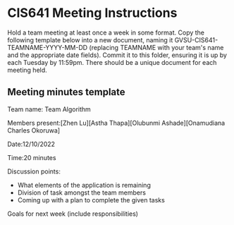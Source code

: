 # CIS641 Meeting Instructions

Hold a team meeting at least once a week in some format.  Copy the following template below into a new document, naming it GVSU-CIS641-TEAMNAME-YYYY-MM-DD (replacing TEAMNAME with your team's name and the appropriate date fields).  Commit it to this folder, ensuring it is up by each Tuesday by 11:59pm.  There should be a unique document for each meeting held.

## Meeting minutes template

Team name: Team Algorithm

Members present:[Zhen Lu][Astha Thapa][Olubunmi Ashade][Onamudiana Charles Okoruwa]

Date:12/10/2022

Time:20 minutes

Discussion points:

* What elements of the application is remaining
* Division of task amongst the team members
* Coming up with a plan to complete the given tasks

Goals for next week (include responsibilities)

